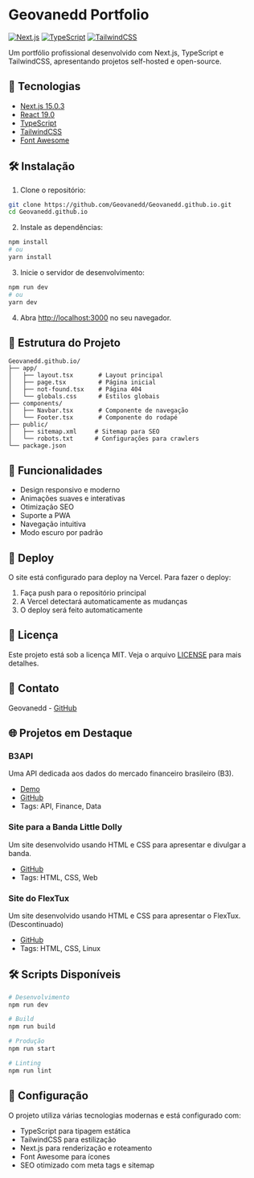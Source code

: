 # Geovanedd Portfolio

[![Next.js](https://img.shields.io/badge/Next.js-15.0.3-black)](https://nextjs.org/)
[![TypeScript](https://img.shields.io/badge/TypeScript-5.0-blue)](https://www.typescriptlang.org/)
[![TailwindCSS](https://img.shields.io/badge/TailwindCSS-3.4.1-38B2AC)](https://tailwindcss.com/)

Um portfólio profissional desenvolvido com Next.js, TypeScript e TailwindCSS, apresentando projetos self-hosted e open-source.

## 🚀 Tecnologias

- [Next.js 15.0.3](https://nextjs.org/)
- [React 19.0](https://reactjs.org/)
- [TypeScript](https://www.typescriptlang.org/)
- [TailwindCSS](https://tailwindcss.com/)
- [Font Awesome](https://fontawesome.com/)

## 🛠️ Instalação

1. Clone o repositório:
```bash
git clone https://github.com/Geovanedd/Geovanedd.github.io.git
cd Geovanedd.github.io
```

2. Instale as dependências:
```bash
npm install
# ou
yarn install
```

3. Inicie o servidor de desenvolvimento:
```bash
npm run dev
# ou
yarn dev
```

4. Abra [http://localhost:3000](http://localhost:3000) no seu navegador.

## 📁 Estrutura do Projeto

```
Geovanedd.github.io/
├── app/
│   ├── layout.tsx       # Layout principal
│   ├── page.tsx         # Página inicial
│   ├── not-found.tsx    # Página 404
│   └── globals.css      # Estilos globais
├── components/
│   ├── Navbar.tsx       # Componente de navegação
│   └── Footer.tsx       # Componente do rodapé
├── public/
│   ├── sitemap.xml     # Sitemap para SEO
│   └── robots.txt      # Configurações para crawlers
└── package.json
```

## 🌟 Funcionalidades

- Design responsivo e moderno
- Animações suaves e interativas
- Otimização SEO
- Suporte a PWA
- Navegação intuitiva
- Modo escuro por padrão

## 🚀 Deploy

O site está configurado para deploy na Vercel. Para fazer o deploy:

1. Faça push para o repositório principal
2. A Vercel detectará automaticamente as mudanças
3. O deploy será feito automaticamente

## 📝 Licença

Este projeto está sob a licença MIT. Veja o arquivo [LICENSE](LICENSE) para mais detalhes.


## 📧 Contato

Geovanedd - [GitHub](https://github.com/Geovanedd)

## 🌐 Projetos em Destaque

### B3API
Uma API dedicada aos dados do mercado financeiro brasileiro (B3).
- [Demo](https://b3api.me)
- [GitHub](https://github.com/Geovanedd/B3API)
- Tags: API, Finance, Data

### Site para a Banda Little Dolly
Um site desenvolvido usando HTML e CSS para apresentar e divulgar a banda.
- [GitHub](https://github.com/bandalittledolly/Website)
- Tags: HTML, CSS, Web

### Site do FlexTux
Um site desenvolvido usando HTML e CSS para apresentar o FlexTux. (Descontinuado)
- [GitHub](https://github.com/FlexTux/FlexTux-Website)
- Tags: HTML, CSS, Linux

## 🛠️ Scripts Disponíveis

```bash
# Desenvolvimento
npm run dev

# Build
npm run build

# Produção
npm run start

# Linting
npm run lint
```

## 🔧 Configuração

O projeto utiliza várias tecnologias modernas e está configurado com:

- TypeScript para tipagem estática
- TailwindCSS para estilização
- Next.js para renderização e roteamento
- Font Awesome para ícones
- SEO otimizado com meta tags e sitemap